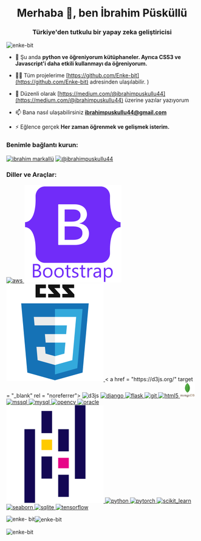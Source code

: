 <h1 align="center">Merhaba 👋, ben İbrahim Püsküllü</h1>
<h3 align="center">Türkiye'den tutkulu bir yapay zeka geliştiricisi</h3>

<p align="left"> <img src= "https://komarev.com/ghpvc/?username=enke-bit&label=Profile%20views&color=0e75b6&style=flat" alt="enke-bit" /> </p>

- 🌱 Şu anda **python ve öğreniyorum kütüphaneler. Ayrıca CSS3 ve Javascript'i daha etkili kullanmayı da öğreniyorum.**

- 👨‍💻 Tüm projelerime [https://github.com/Enke-bit](https://github.com/Enke-bit) adresinden ulaşılabilir. )

- 📝 Düzenli olarak [https://medium.com/@ibrahimpuskullu44](https://medium.com/@ibrahimpuskullu44) üzerine yazılar yazıyorum

- 📫 Bana nasıl ulaşabilirsiniz **ibrahimpuskullu44@gmail.com**

- ⚡ Eğlence gerçek **Her zaman öğrenmek ve gelişmek isterim.**

<h3 align="left">Benimle bağlantı kurun:</h3>
<p align="left">
<a href="https://linkedin.com/ in/i̇brahim markallü" target = "blank"><img align = "center" src = "https://raw.githubusercontent.com/rahuldkjain/github-profile-readme-generator/master/src/images/icons/Social /linked-in-alt.svg" alt = "i̇brahim markallü" height = "30" width = "40" /></a>
<a href = "https://medium.com/@ibrahimpuskullu44" target = " boş"><img align = "center" src = "https://raw.githubusercontent.com/rahuldkjain/github-profile-readme-generator/master/src/images/icons/Social/medium.svg" alt = " @ibrahimpuskullu44" height="30" width="40" /></a>
</p>

<h3 align="left">Diller ve Araçlar:</h3>
<p align = "left"> <a href = "https://aws.amazon.com" target = "_blank" rel = "noreferrer"> <img src = "https://raw.githubusercontent.com/devicons /devicon/master/icons/amazonwebservices/amazonwebservices-original-wordmark.svg" alt = "aws" width = "40" height = "40"/> </a> <a href = "https://getbootstrap.com " target = "_blank" rel = "noreferrer"> <img src = "https://raw.githubusercontent.com/devicons/devicon/master/icons/bootstrap/bootstrap-plain-wordmark.svg" alt = "bootstrap" genişlik = "40" yükseklik = "40"/> </a> <a href = "https://www.w3schools.com/css/" target = "_blank" rel = "noreferrer"> <img src = " https://raw.githubusercontent.com/devicons/devicon/master/icons/css3/css3-original-wordmark.svg" alt = "css3" genişlik = "40" yükseklik = "40"/> </a> < a href = "https://d3js.org/" target = "_blank" rel = "noreferrer"> <img src = "https://raw.githubusercontent.com/devicons/devicon/master/icons/d3js/d3js -original.svg" alt = "d3js" width = "40" height = "40"/> </a> <a href = "https://www.djangoproject.com/" target = "_blank" rel = " noreferrer"> <img src = "https://cdn.worldvectorlogo.com/logos/django.svg" alt = "django" width = "40" height = "40"/> </a> <a href = " https://flask.palletsprojects.com/" target = "_blank" rel = "noreferrer"> <img src = "https://www.vectorlogo.zone/logos/pocoo_flask/pocoo_flask-icon.svg" alt = " flask" width = "40" height = "40"/> </a> <a href = "https://git-scm.com/" target = "_blank" rel = "noreferrer"> <img src = " https://www.vectorlogo.zone/logos/git-scm/git-scm-icon.svg" alt = "git" width = "40" height = "40"/> </a> <a href = " https://www.w3.org/html/" target = "_blank" rel = "noreferrer"> <img src = "https://raw.githubusercontent.com/devicons/devicon/master/icons/html5/html5 -original-wordmark.svg" alt = "html5" width = "40" height = "40"/> </a> <a href = "https://www.mongodb.com/" target = "_blank" rel ="noreferrer"> <img src="https://raw.githubusercontent.com/devicons/devicon/master/icons/mongodb/mongodb-original-wordmark.svg" alt = "mongodb" width = "40" height = "40"/> </a> <a href = "https://www.microsoft.com/en-us/sql-server" target = "_blank " rel = "noreferrer"> <img src = "https://www.svgrepo.com/show/303229/microsoft-sql-server-logo.svg" alt = "mssql" width = "40" height = "40 "/> </a> <a href = "https://www.mysql.com/" target = "_blank" rel = "noreferrer"> <img src = "https://raw.githubusercontent.com/devicons /devicon/master/icons/mysql/mysql-original-wordmark.svg" alt = "mysql" width = "40" height = "40"/> </a> <a href = "https://opencv.org /" target = "_blank" rel = "noreferrer"> <img src = "https://www.vectorlogo.zone/logos/opencv/opencv-icon.svg" alt = "opencv" width = "40" yükseklik = "40"/> </a> <a href = "https://www.oracle.com/" target = "_blank" rel = "noreferrer"> <img src = "https://raw.githubusercontent.com /devicons/devicon/master/icons/oracle/oracle-original.svg" alt="oracle" width="40" height="40"/> </a> <a href="https://pandas.pydata .org/" target = "_blank" rel = "noreferrer"> <img src = "https://raw.githubusercontent.com/devicons/devicon/2ae2a900d2f041da66e950e4d48052658d850630/icons/pandas/pandas-original.svg" alt = "pandalar" " genişlik = "40" yükseklik = "40"/> </a> <a href = "https://www.python.org" target = "_blank" rel = "noreferrer"> <img src = "https: //raw.githubusercontent.com/devicons/devicon/master/icons/python/python-original.svg" alt = "python" width = "40" height = "40"/> </a> <a href = " https://pytorch.org/" target = "_blank" rel = "noreferrer"> <img src = "https://www.vectorlogo.zone/logos/pytorch/pytorch-icon.svg" alt = "pytorch" genişlik = "40" yükseklik = "40"/> </a> <a href = "https://scikit-learn.org/" target = "_blank" rel = "noreferrer"> <img src = "https: //upload.wikimedia.org/wikipedia/commons/0/05/Scikit_learn_logo_small.svg" alt = "scikit_learn" width = "40" height = "40"/> </a> <a href = "https:// seaborn.pydata.org/" target = "_blank" rel = "noreferrer"> <img src = "https://seaborn.pydata.org/_images/logo-mark-lightbg.svg" alt = "seaborn" width = "40" height = "40"/> </a> <a href = "https://www.sqlite.org/" target = "_blank" rel = "noreferrer"> <img src = "https://www.vectorlogo.zone/logos/sqlite/sqlite-icon.svg" alt = "sqlite" width = "40" height = "40"/> </a> <a href= "https://www.tensorflow.org" target = "_blank" rel = "noreferrer"> <img src = "https://www.vectorlogo.zone/logos/tensorflow/tensorflow-icon.svg" alt = " tensorflow" genişlik = "40" yükseklik = "40"/> </a> </p>

<p><img align = "left" src = "https://github-readme-stats.vercel.app/api/top-langs?username=enke-bit&show_icons=true&locale=en&layout=compact" alt = "enke- bit" /></p>

<p> <img align="center" src="https://github-readme-stats.vercel.app/api?username=enke-bit&show_icons=true&locale=en" alt ="enke-bit" /></p>

<p><img align="center" src="https://github-readme-streak-stats.herokuapp.com/?user=enke-bit&" alt= "enke-bit" /></p>
